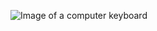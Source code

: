 ![Image of a computer keyboard](https://upload.wikimedia.org/wikipedia/commons/4/46/MacBook_Keyboard_shallow_focus_closeup.JPG)
